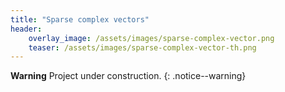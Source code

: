 ```yaml
---
title: "Sparse complex vectors"
header:
    overlay_image: /assets/images/sparse-complex-vector.png
    teaser: /assets/images/sparse-complex-vector-th.png
---
```


**Warning** <i class="fas fa-exclamation-triangle"></i> Project under construction.
{: .notice--warning}

